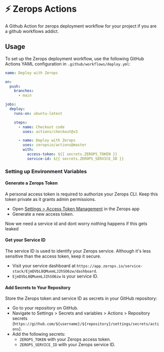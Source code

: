 # ⚡️ Zerops Actions

A Github Action for zerops deployment workflow for your project if you are a
github workflows addict.

## Usage

To set up the Zerops deployment workflow, use the following GitHub Actions YAML
configuration in `.github/workflows/deploy.yml`:

```yml
name: Deploy with Zerops

on:
  push:
    branches:
      - main

jobs:
  deploy:
    runs-on: ubuntu-latest

    steps:
      - name: Checkout code
        uses: actions/checkout@v3

      - name: Deploy with Zerops
        uses: zeropsio/actions@master
        with:
          access-token: ${{ secrets.ZEROPS_TOKEN }}
          service-id: ${{ secrets.ZEROPS_SERVICE_ID }}
```

### Setting up Environment Variables

#### Generate a Zerops Token

A personal access token is required to authorize your Zerops CLI. Keep this
token private as it grants admin permissions.

- Open
  [Settings > Access Token Management](https://app.zerops.io/settings/token-management)
  in the Zerops app
- Generate a new access token.

Now we need a service id and dont worry nothing happens if this gets leaked

#### Get your Service ID

The service ID is used to identify your Zerops service. Although it's less
sensitive than the access token, keep it secure.

- Visit your service dashboard at
  `https://app.zerops.io/service-stack/EjmDVbL0QMuemLJ2hSO6zw/dashboard`.
- `EjmDVbL0QMuemLJ2hSO6zw` is your service ID.

#### Add Secrets to Your Repository

Store the Zerops token and service ID as secrets in your GitHub repository:

- Go to your repository on GitHub.
- Navigate to Settings > Secrets and variables > Actions > Repository secrets
  (`https://github.com/${username}/${repository}/settings/secrets/actions`).
- Add the following secrets:
  - `ZEROPS_TOKEN` with your Zerops access token.
  - `ZEROPS_SERVICE_ID` with your Zerops service ID.
